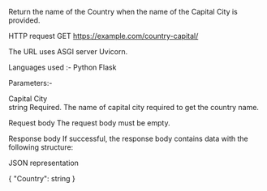 Return the name of the Country when the name of the Capital City is provided.

HTTP request
GET https://example.com/country-capital/<query-params>

The URL uses ASGI server Uvicorn.

Languages used :-
Python
Flask

Parameters:-

Capital City	
string
Required. The name of capital city required to get the country name.

Request body
The request body must be empty.

Response body
If successful, the response body contains data with the following structure:

JSON representation

{
  "Country": string
}